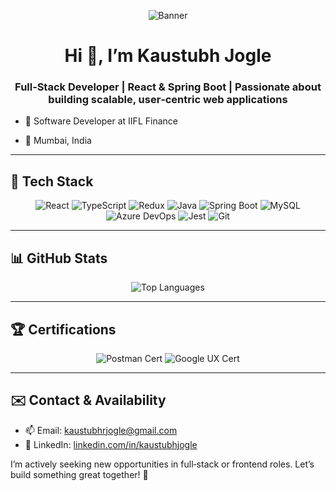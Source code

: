 <p align="center">
  <img src="https://github.com/Kaustubhjogle/Kaustubhjogle/raw/main/banner.gif" alt="Banner">
</p>

<h1 align="center">Hi 👋, I’m Kaustubh Jogle</h1>
<h3 align="center">Full‑Stack Developer | React & Spring Boot | Passionate about building scalable, user‑centric web applications</h3>

- 🔭 Software Developer at IIFL Finance

- 📍 Mumbai, India

---

## 🔧 Tech Stack

<p align="center">
  <!-- Frontend -->
  <img src="https://img.shields.io/badge/React-20232A?style=flat&logo=react&logoColor=61DAFB" alt="React"/>
  <img src="https://img.shields.io/badge/TypeScript-3178C6?style=flat&logo=typescript&logoColor=white" alt="TypeScript"/>
  <img src="https://img.shields.io/badge/Redux-764ABC?style=flat&logo=redux&logoColor=white" alt="Redux"/>
  <!-- Backend -->
  <img src="https://img.shields.io/badge/Java-007396?style=flat&logo=java&logoColor=white" alt="Java"/>
  <img src="https://img.shields.io/badge/Spring%20Boot-6DB33F?style=flat&logo=springboot&logoColor=white" alt="Spring Boot"/>
  <img src="https://img.shields.io/badge/MySQL-4479A1?style=flat&logo=mysql&logoColor=white" alt="MySQL"/>
  <!-- DevOps & Testing -->
  <img src="https://img.shields.io/badge/Azure%20DevOps-0078D4?style=flat&logo=azuredevops&logoColor=white" alt="Azure DevOps"/>
  <img src="https://img.shields.io/badge/Jest-C21325?style=flat&logo=jest&logoColor=white" alt="Jest"/>
  <img src="https://img.shields.io/badge/Git-000000?style=flat&logo=git&logoColor=white" alt="Git"/>
</p>

---

## 📊 GitHub Stats

<p align="center">
  <img src="https://github-readme-stats.vercel.app/api/top-langs/?username=Kaustubhjogle&layout=compact&theme=dark" alt="Top Languages">
</p>

---

## 🏆 Certifications

<p align="center">
  <img src="https://img.shields.io/badge/Postman-API%20Fundamentals-orange" alt="Postman Cert"/>
  <img src="https://img.shields.io/badge/Google%20UX%20Design-Coursera-blue" alt="Google UX Cert"/>
</p>

---

## ✉️ Contact & Availability

- 📫 Email: <kaustubhrjogle@gmail.com>
- 🔗 LinkedIn: [linkedin.com/in/kaustubhjogle](https://linkedin.com/in/kaustubhjogle)  

I’m actively seeking new opportunities in full‑stack or frontend roles. Let’s build something great together! 🚀
